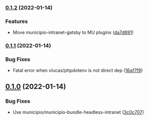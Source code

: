 ### [0.1.2](https://github.com/municipio-se/municipio-boilerplate-headless-intranet/compare/v0.1.1...v0.1.2) (2022-01-14)


### Features

* Move municipio-intranet-gatsby to MU plugins ([da7d891](https://github.com/municipio-se/municipio-boilerplate-headless-intranet/commit/da7d89190ae0866e185e729f3f0e64dd85fe794a))

### [0.1.1](https://github.com/municipio-se/municipio-boilerplate-headless-intranet/compare/v0.1.0...v0.1.1) (2022-01-14)


### Bug Fixes

* Fatal error when vlucas/phpdotenv is not direct dep ([16af7f9](https://github.com/municipio-se/municipio-boilerplate-headless-intranet/commit/16af7f903e6eb9e8850c5fa41dac18a0433e8c96))

## [0.1.0](https://github.com/municipio-se/municipio-boilerplate-headless-intranet/compare/3c0c707e36a037ebedf755a0e3e071a44c996b28...v0.1.0) (2022-01-14)


### Bug Fixes

* Use municipio/municipio-bundle-headless-intranet ([3c0c707](https://github.com/municipio-se/municipio-boilerplate-headless-intranet/commit/3c0c707e36a037ebedf755a0e3e071a44c996b28))


